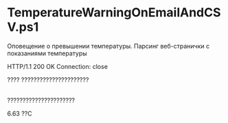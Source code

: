# TemperatureWarningOnEmailAndCSV.ps1
Оповещение о превышении температуры. Парсинг веб-странички с показаниями температуры

HTTP/1.1
200
OK
Connection:
close

<!DOCTYPE
HTML>
<html>
<meta
http-equiv
'refresh'
content
'5'/>
<meta
http-equiv
'content-type'
content
'text/html;
charset
UTF-8'>
<title>????????????
??
????????????????</title>
????
<????????????????>
??????????????????????

<br
/>
??????????????????????


6.63
??C<br/></br></html>
